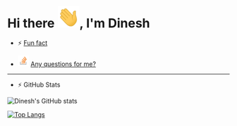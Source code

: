 # Hi there <img width="50px" src="https://raw.githubusercontent.com/dineshbhagat/dineshbhagat/master/wave.gif" />, I'm Dinesh


- ⚡ [Fun fact](https://sourcerer.io/dineshbhagat)

- <img width="25px" src="Stack_Overflow_icon.svg" /> [Any questions for me?](https://stackoverflow.com/users/2987755/dkb)

------


- :zap: GitHub Stats

![Dinesh's GitHub stats](https://github-readme-stats.vercel.app/api?username=dineshbhagat&count_private=true&show_icons=true&theme=radical)

[![Top Langs](https://github-readme-stats.vercel.app/api/top-langs/?username=dineshbhagat&layout=compact&theme=radical)](https://github.com/dineshbhagat)

<!--
**dineshbhagat/dineshbhagat** is a ✨ _special_ ✨ repository because its `README.md` (this file) appears on your GitHub profile.

Here are some ideas to get you started:

- 🔭 I’m currently working on ...
- 🌱 I’m currently learning ...
- 👯 I’m looking to collaborate on ...
- 🤔 I’m looking for help with ...
- 💬 Ask me about ...
- 📫 How to reach me: ...
- 😄 Pronouns: ...

-->
